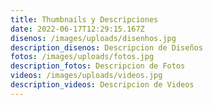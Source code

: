 ```yaml
---
title: Thumbnails y Descripciones
date: 2022-06-17T12:29:15.167Z
disenos: /images/uploads/disenhos.jpg
description_disenos: Descripcion de Diseños
fotos: /images/uploads/fotos.jpg
description_fotos: Descripcion de Fotos
videos: /images/uploads/videos.jpg
description_videos: Descripcion de Videos
---
```

